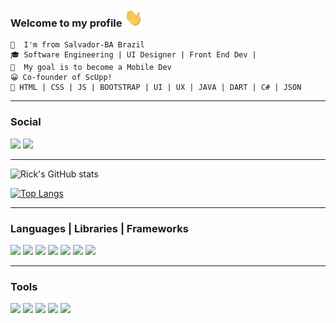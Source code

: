 


### Welcome to my profile <img src="https://raw.githubusercontent.com/parth-27/parth-27/master/Hi.gif" width="30px" style="max-width:100%;"> 




````
📍  I'm from Salvador-BA Brazil 
🎓 Software Engineering | UI Designer | Front End Dev |
📱  My goal is to become a Mobile Dev 
😀 Co-founder of ScUpp!
💾 HTML | CSS | JS | BOOTSTRAP | UI | UX | JAVA | DART | C# | JSON
````
<hr>

### Social

<a href="https://www.linkedin.com/in/ricardo-oliveira-373b231b2/"><img height="60px" src="https://cdn.jsdelivr.net/gh/devicons/devicon/icons/linkedin/linkedin-original.svg"></a>
<a href="https://www.behance.net/ricardo5"><img height="60px" src="https://cdn.jsdelivr.net/gh/devicons/devicon/icons/behance/behance-original.svg"></a>


<hr>

![Rick's GitHub stats](https://github-readme-stats.vercel.app/api?username=ricardoliveiraof2m&show_icons=true) 

[![Top Langs](https://github-readme-stats.vercel.app/api/top-langs/?username=ricardoliveiraof2m&layout=compact/)](https://github.com/ricardoliveiraof2m/github-readme-stats)

<hr>

### Languages | Libraries | Frameworks

<img style="height:60px" src="https://cdn.jsdelivr.net/gh/devicons/devicon/icons/html5/html5-original.svg">
<img style="height:60px" src="https://cdn.jsdelivr.net/gh/devicons/devicon/icons/css3/css3-original.svg">
<img style="height:60px" src="https://cdn.jsdelivr.net/gh/devicons/devicon/icons/javascript/javascript-original.svg">
<img style="height:60px" src="https://cdn.jsdelivr.net/gh/devicons/devicon/icons/bootstrap/bootstrap-original.svg">
<img style="height:60px" src="https://cdn.jsdelivr.net/gh/devicons/devicon/icons/java/java-original.svg">
<img height="60px"src="https://cdn.jsdelivr.net/gh/devicons/devicon/icons/dart/dart-original.svg">
<img height="60px" src="https://cdn.jsdelivr.net/gh/devicons/devicon/icons/csharp/csharp-original.svg">

<hr>

### Tools

<img height="60px" src="https://cdn.jsdelivr.net/gh/devicons/devicon/icons/photoshop/photoshop-plain.svg">
<img height="60px" src="https://cdn.jsdelivr.net/gh/devicons/devicon/icons/illustrator/illustrator-plain.svg">
<img height="60px" src="https://cdn.jsdelivr.net/gh/devicons/devicon/icons/xd/xd-plain.svg">
<img height="60px" src="https://cdn.jsdelivr.net/gh/devicons/devicon/icons/figma/figma-original.svg">

<img height="60px" src="https://cdn.jsdelivr.net/gh/devicons/devicon/icons/git/git-original.svg">

